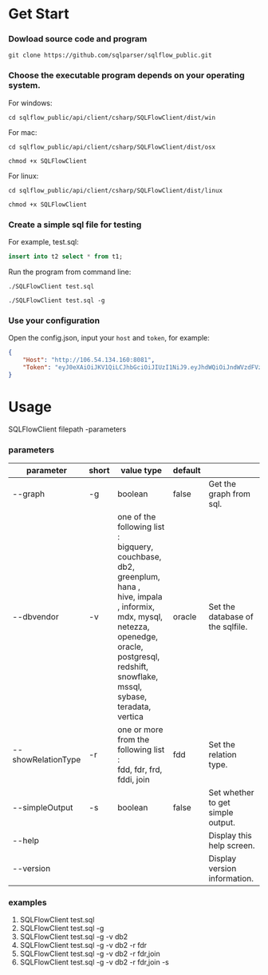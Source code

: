 # Get Start
### Dowload source code and program
```
git clone https://github.com/sqlparser/sqlflow_public.git
```
### Choose the executable program depends on your operating system.

For windows:
```
cd sqlflow_public/api/client/csharp/SQLFlowClient/dist/win
```

For mac:
```
cd sqlflow_public/api/client/csharp/SQLFlowClient/dist/osx
```
```
chmod +x SQLFlowClient
```

For linux:
```
cd sqlflow_public/api/client/csharp/SQLFlowClient/dist/linux
```
```
chmod +x SQLFlowClient
```

### Create a simple sql file for testing
For example, test.sql:
```sql
insert into t2 select * from t1;
```

Run the program from command line:
```
./SQLFlowClient test.sql
```
```
./SQLFlowClient test.sql -g
```

### Use your  configuration 

Open the config.json, input your `host` and `token`, for example:

```json
{
	"Host": "http://106.54.134.160:8081",
	"Token": "eyJ0eXAiOiJKV1QiLCJhbGciOiJIUzI1NiJ9.eyJhdWQiOiJndWVzdFVzZXIiLCJleHAiOjE1ODEyMDY0MDAsImlhdCI6MTU3MzQzMDQwMH0.-lvxaPlXmHbtgSFgW7ycu8KUczRiFZy5A1aNRGY-tKM"
}
```

# Usage

SQLFlowClient filepath -parameters

### parameters

| parameter          | short | value type                                                   | default |                                   |
| ------------------ | ----- | ------------------------------------------------------------ | ------- | --------------------------------- |
| --graph            | -g    | boolean                                                      | false   | Get the graph from sql.           |
| --dbvendor         | -v    | one of the following list :<br /> bigquery, couchbase, db2, greenplum, hana ,<br /> hive, impala , informix, mdx, mysql, netezza,<br /> openedge, oracle, postgresql, redshift, snowflake,<br /> mssql, sybase, teradata, vertica | oracle  | Set the database of the sqlfile.  |
| --showRelationType | -r    | one or more from the following list :<br /> fdd, fdr, frd, fddi, join | fdd     | Set the relation type.            |
| --simpleOutput     | -s    | boolean                                                      | false   | Set whether to get simple output. |
| --help             |       |                                                              |         | Display this help screen.         |
| --version          |       |                                                              |         | Display version information.      |

### examples
1. SQLFlowClient test.sql
2. SQLFlowClient test.sql -g
3. SQLFlowClient test.sql -g -v db2
4. SQLFlowClient test.sql -g -v db2 -r fdr
5. SQLFlowClient test.sql -g -v db2 -r fdr,join
6. SQLFlowClient test.sql -g -v db2 -r fdr,join -s